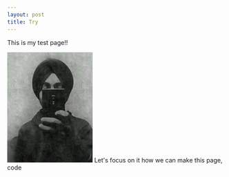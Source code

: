 ```yaml
---
layout: post
title: Try
---
```

This is my test page!! 

<img itemprop="image" class="img-rounded" src="/assets/img/blog-author.jpg" alt="Ashish Ajimal">
Let's focus on it how we can make this page, code 